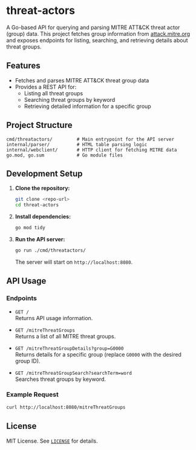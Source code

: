 # threat-actors

A Go-based API for querying and parsing MITRE ATT&CK threat actor (group) data. This project fetches group information from [attack.mitre.org](https://attack.mitre.org/groups/) and exposes endpoints for listing, searching, and retrieving details about threat groups.

## Features

- Fetches and parses MITRE ATT&CK threat group data
- Provides a REST API for:
	- Listing all threat groups
	- Searching threat groups by keyword
	- Retrieving detailed information for a specific group

## Project Structure

```
cmd/threatactors/         # Main entrypoint for the API server
internal/parser/          # HTML table parsing logic
internal/webclient/       # HTTP client for fetching MITRE data
go.mod, go.sum            # Go module files
```

## Development Setup

1. **Clone the repository:**
	 ```sh
	 git clone <repo-url>
	 cd threat-actors
	 ```

2. **Install dependencies:**
	 ```sh
	 go mod tidy
	 ```

3. **Run the API server:**
	 ```sh
	 go run ./cmd/threatactors/
	 ```

	 The server will start on `http://localhost:8080`.

## API Usage

### Endpoints

- `GET /`  
	Returns API usage information.

- `GET /mitreThreatGroups`  
	Returns a list of all MITRE threat groups.

- `GET /mitreThreatGroupDetails?group=G0000`  
	Returns details for a specific group (replace `G0000` with the desired group ID).

- `GET /mitreThreatGroupSearch?searchTerm=word`  
	Searches threat groups by keyword.

### Example Request

```sh
curl http://localhost:8080/mitreThreatGroups
```

## License

MIT License. See [`LICENSE`](LICENSE) for details.
